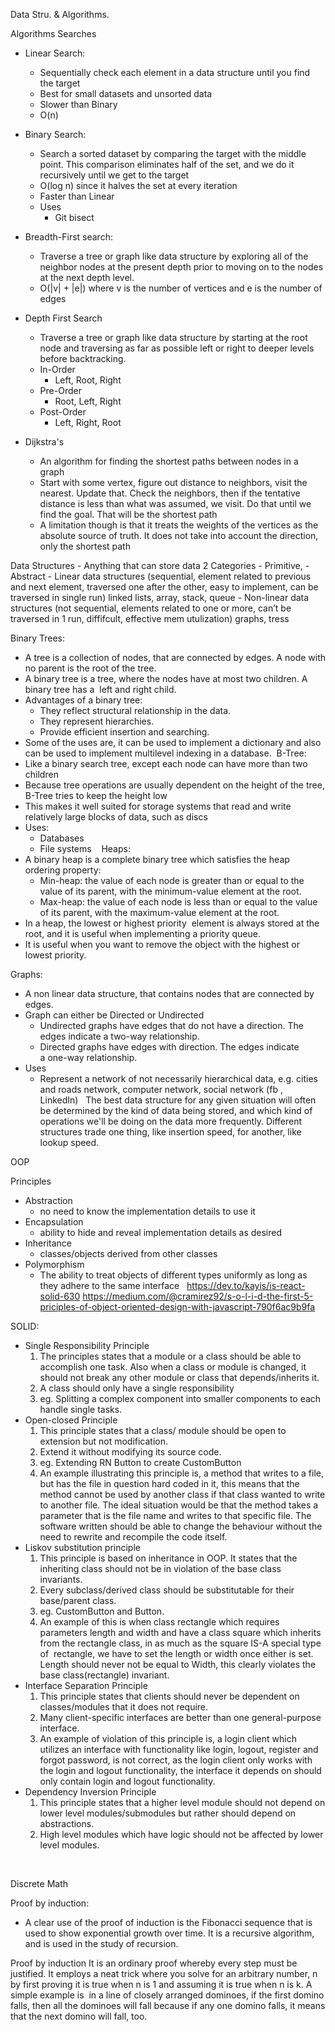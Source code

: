Data Stru. & Algorithms.

Algorithms
Searches
* Linear Search: 
    * Sequentially check each element in a data structure until you find the target 
    * Best for small datasets and unsorted data
    * Slower than Binary
    * O(n)  

* Binary Search: 
    * Search a sorted dataset by comparing the target with the middle point. This comparison eliminates half of the set, and we do it recursively until we get to the target 
    * O(log n) since it halves the set at every iteration 
    * Faster than Linear
    * Uses 
        * Git bisect 


* Breadth-First search: 
    * Traverse a tree or graph like data structure by exploring all of the neighbor nodes at the present depth prior to moving on to the nodes at the next depth level. 
    * O(|v| + |e|) where v is the number of vertices and e is the number of edges  

* Depth First Search 
    * Traverse a tree or graph like data structure by starting at the root node and traversing as far as possible left or right to deeper levels before backtracking. 
    * In-Order 
        * Left, Root, Right 
    * Pre-Order 
        * Root, Left, Right 
    * Post-Order 
        * Left, Right, Root 


* Dijkstra's
    * An algorithm for finding the shortest paths between nodes in a graph 
    * Start with some vertex, figure out distance to neighbors, visit the nearest. Update that. Check the neighbors, then if the tentative distance is less than what was assumed, we visit. Do that until we find the goal. That will be the shortest path 
    * A limitation though is that it treats the weights of the vertices as the absolute source of truth. It does not take into account the direction, only the shortest path  


Data Structures - Anything that can store data
2 Categories 	- Primitive, 
			 -Abstract
				- Linear data structures (sequential, element related to previous and next element, traversed one after the other, easy to implement, can be traversed in single run)
						linked lists, array, stack, queue
				- Non-linear data structures (not sequential, elements related to one or more, can’t be traversed in 1 run, diffifcult, effective mem utulization)
						graphs, tress

Binary Trees: 
* A tree is a collection of nodes, that are connected by edges. A node with no parent is the root of the tree.
* A binary tree is a tree, where the nodes have at most two children. A binary tree has a  left and right child.
* Advantages of a binary tree:
    * They reflect structural relationship in the data.
    * They represent hierarchies.
    * Provide efficient insertion and searching.
* Some of the uses are, it can be used to implement a dictionary and also can be used to implement multilevel indexing in a database. 
B-Tree: 
* Like a binary search tree, except each node can have more than two children 
* Because tree operations are usually dependent on the height of the tree, B-Tree tries to keep the height low 
* This makes it well suited for storage systems that read and write relatively large blocks of data, such as discs 
* Uses: 
    * Databases 
    * File systems 
 
Heaps: 
* A binary heap is a complete binary tree which satisfies the heap ordering property: 
    * Min-heap: the value of each node is greater than or equal to the value of its parent, with the minimum-value element at the root. 
    * Max-heap: the value of each node is less than or equal to the value of its parent, with the maximum-value element at the root. 
* In a heap, the lowest or highest priority  element is always stored at the root, and it is useful when implementing a priority queue.
* It is useful when you want to remove the object with the highest or lowest priority. 

Graphs: 
* A non linear data structure, that contains nodes that are connected by edges.
* Graph can either be Directed or Undirected
    * Undirected graphs have edges that do not have a direction. The edges indicate a two-way relationship.
    * Directed graphs have edges with direction. The edges indicate a one-way relationship.
* Uses 
    * Represent a network of not necessarily hierarchical data, e.g. cities and roads network, computer network, social network (fb , LinkedIn)  
The best data structure for any given situation will often be determined by the kind of data being stored, and which kind of operations we'll be doing on the data more frequently. Different structures trade one thing, like insertion speed, for another, like lookup speed.









OOP

Principles 
* Abstraction  
    * no need to know the implementation details to use it  
* Encapsulation  
    * ability to hide and reveal implementation details as desired 
* Inheritance 
    * classes/objects derived from other classes 
* Polymorphism  
    * The ability to treat objects of different types uniformly as long as they adhere to the same interface  
https://dev.to/kayis/is-react-solid-630
https://medium.com/@cramirez92/s-o-l-i-d-the-first-5-priciples-of-object-oriented-design-with-javascript-790f6ac9b9fa

SOLID: 
* Single Responsibility Principle
    1. The principles states that a module or a class should be able to accomplish one task. Also when a class or module is changed, it should not break any other module or class that depends/inherits it.
    2. A class should only have a single responsibility
    3. eg. Splitting a complex component into smaller components to each handle single tasks. 
* Open-closed Principle
    1. This principle states that a class/ module should be open to extension but not modification.
    2. Extend it without modifying its source code.
    3. eg. Extending RN Button to create CustomButton
    4. An example illustrating this principle is, a method that writes to a file, but has the file in question hard coded in it, this means that the method cannot be used by another class if that class wanted to write to another file. The ideal situation would be that the method takes a parameter that is the file name and writes to that specific file. The software written should be able to change the behaviour without the need to rewrite and recompile the code itself. 
* Liskov substitution principle
    1. This principle is based on inheritance in OOP. It states that the inheriting class should not be in violation of the base class invariants.
    2. Every subclass/derived class should be substitutable for their base/parent class.
    3. eg. CustomButton and Button.
    4. An example of this is when class rectangle which requires parameters length and width and have a class square which inherits from the rectangle class, in as much as the square IS-A special type of  rectangle, we have to set the length or width once either is set. Length should never not be equal to Width, this clearly violates the base class(rectangle) invariant. 
* Interface Separation Principle
    1. This principle states that clients should never be dependent on classes/modules that it does not require.
    2. Many client-specific interfaces are better than one general-purpose interface.
    3. An example of violation of this principle is, a login client which utilizes an interface with functionality like login, logout, register and forgot password, is not correct, as the login client only works with the login and logout functionality, the interface it depends on should only contain login and logout functionality. 
* Dependency Inversion Principle
    1. This principle states that a higher level module should not depend on lower level modules/submodules but rather should depend on abstractions.
    2. High level modules which have logic should not be affected by lower level modules. 

 


Discrete Math

Proof by induction:

* A clear use of the proof of induction is the Fibonacci sequence that is used to show exponential growth over time. It is a recursive algorithm, and is used in the study of recursion. 

Proof by induction It is an ordinary proof whereby every step must be justified. It employs a neat trick where you solve for an arbitrary number, n by first proving it is true when n is 1 and assuming it is true when n is k. A simple example is  in a line of closely arranged dominoes, if the first  domino falls, then all the dominoes will fall because if any one domino falls, it means that the next domino will fall, too. 
